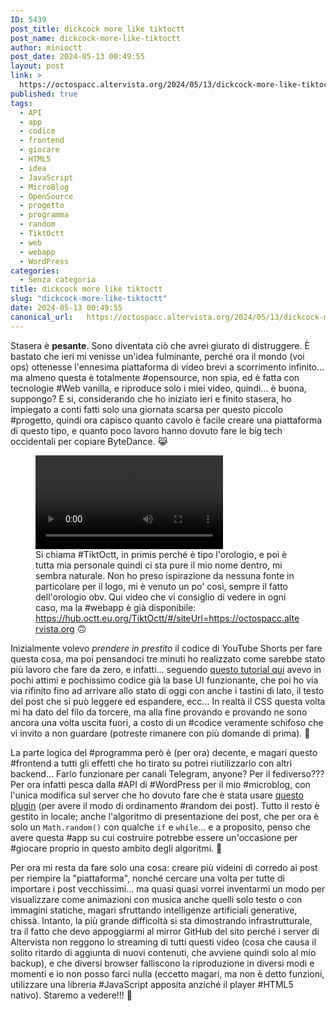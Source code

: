 ```yaml
---
ID: 5439
post_title: dickcock more like tiktoctt
post_name: dickcock-more-like-tiktoctt
author: minioctt
post_date: 2024-05-13 00:49:55
layout: post
link: >
  https://octospacc.altervista.org/2024/05/13/dickcock-more-like-tiktoctt/
published: true
tags:
  - API
  - app
  - codice
  - frontend
  - giocare
  - HTML5
  - idea
  - JavaScript
  - MicroBlog
  - OpenSource
  - progetto
  - programma
  - random
  - TiktOctt
  - web
  - webapp
  - WordPress
categories:
  - Senza categoria
title: dickcock more like tiktoctt
slug: "dickcock-more-like-tiktoctt"
date: 2024-05-13 00:49:55
canonical_url:   https://octospacc.altervista.org/2024/05/13/dickcock-more-like-tiktoctt/
---
```

<!-- wp:paragraph -->
<p markdown="1">Stasera è <strong>pesante</strong>. Sono diventata ciò che avrei giurato di distruggere. È bastato che ieri mi venisse un'idea fulminante, perché ora il mondo (voi ops) ottenesse l'ennesima piattaforma di video brevi a scorrimento infinito... ma almeno questa è totalmente #opensource, non spia, ed è fatta con tecnologie #Web vanilla, e riproduce solo i miei video, quindi... è buona, suppongo? E si, considerando che ho iniziato ieri e finito stasera, ho impiegato a conti fatti solo una giornata scarsa per questo piccolo #progetto, quindi ora capisco quanto cavolo è facile creare una piattaforma di questo tipo, e quanto poco lavoro hanno dovuto fare le big tech occidentali per copiare ByteDance. 😹️</p>
<!-- /wp:paragraph -->

<!-- wp:paragraph -->
<p markdown="1"></p>
<!-- /wp:paragraph -->

<!-- wp:video {"id":5441} -->
<figure class="wp-block-video"><video controls loop src="https://octospacc.github.io/microblog-mirror/assets/uploads/2024/05/Stasera-offre-TiktOctt-w⧸Spaccwei-NZNCK3AT9Xs.webm"></video><figcaption class="wp-element-caption">Si chiama #TiktOctt, in primis perché è tipo l'orologio, e poi è tutta mia personale quindi ci sta pure il mio nome dentro, mi sembra naturale. Non ho preso ispirazione da nessuna fonte in particolare per il logo, mi è venuto un po' così, sempre il fatto dell'orologio obv. Qui video che vi consiglio di vedere in ogni caso, ma la #webapp è già disponibile: <a href="https://hub.octt.eu.org/TiktOctt/#/siteUrl=https://octospacc.altervista.org">https://hub.octt.eu.org/TiktOctt/#/siteUrl=https://octospacc.altervista.org</a> 🙃️</figcaption></figure>
<!-- /wp:video -->

<!-- wp:paragraph -->
<p markdown="1"></p>
<!-- /wp:paragraph -->

<!-- wp:paragraph -->
<p markdown="1">Inizialmente volevo <em>prendere in prestito</em> il codice di YouTube Shorts per fare questa cosa, ma poi pensandoci tre minuti ho realizzato come sarebbe stato più lavoro che fare da zero, e infatti... seguendo <a href="https://dev.to/biomathcode/create-tik-tokyoutube-shorts-like-snap-infinite-scroll-react-1mca">questo tutorial qui</a> avevo in pochi attimi e pochissimo codice già la base UI funzionante, che poi ho via via rifinito fino ad arrivare allo stato di oggi con anche i tastini di lato, il testo del post che si può leggere ed espandere, ecc... In realtà il CSS questa volta mi ha dato del filo da torcere, ma alla fine provando e provando ne sono ancora una volta uscita fuori, a costo di un #codice veramente schifoso che vi invito a non guardare (potreste rimanere con più domande di prima). 🤯️</p>
<!-- /wp:paragraph -->

<!-- wp:paragraph -->
<p markdown="1">La parte logica del #programma però è (per ora) decente, e magari questo #frontend a tutti gli effetti che ho tirato su potrei riutilizzarlo con altri backend... Farlo funzionare per canali Telegram, anyone? Per il fediverso??? Per ora infatti pesca dalla #API di #WordPress per il mio #microblog, con l'unica modifica sul server che ho dovuto fare che è stata usare <a href="https://felipeelia.dev/wordpress-rest-api-enable-random-order-of-posts-list/">questo plugin</a> (per avere il modo di ordinamento #random dei post). Tutto il resto è gestito in locale; anche l'algoritmo di presentazione dei post, che per ora è solo un <code>Math.random()</code> con qualche <code>if</code> e <code>while</code>... e a proposito, penso che avere questa #app su cui costruire potrebbe essere un'occasione per #giocare proprio in questo ambito degli algoritmi. 👾️</p>
<!-- /wp:paragraph -->

<!-- wp:paragraph -->
<p markdown="1">Per ora mi resta da fare solo una cosa: creare più videini di corredo ai post per riempire la "piattaforma", nonché cercare una volta per tutte di importare i post vecchissimi... ma quasi quasi vorrei inventarmi un modo per visualizzare come animazioni con musica anche quelli solo testo o con immagini statiche, magari sfruttando intelligenze artificiali generative, chissà. Intanto, la più grande difficoltà si sta dimostrando infrastrutturale, tra il fatto che devo appoggiarmi al mirror GitHub del sito perché i server di Altervista non reggono lo streaming di tutti questi video (cosa che causa il solito ritardo di aggiunta di nuovi contenuti, che avviene quindi solo al mio backup), e che diversi browser falliscono la riproduzione in diversi modi e momenti e io non posso farci nulla (eccetto magari, ma non è detto funzioni, utilizzare una libreria #JavaScript apposita anziché il player #HTML5 nativo). Staremo a vedere!!! 🥶️</p>
<!-- /wp:paragraph -->